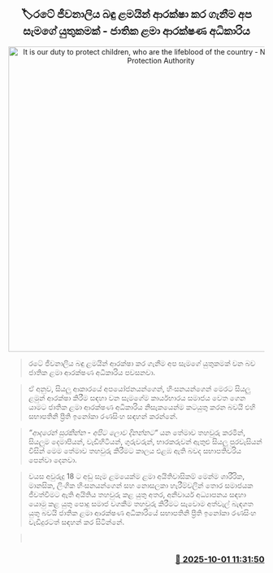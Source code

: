 <p align='center'><b><h2 align='center' title='It is our duty to protect children, who are the lifeblood of the country - National Child Protection Authority'>🏷රටේ ජීවනාලිය බඳු ළමයින් ආරක්ෂා කර ගැනීම අප සැමගේ යුතුකමක් - ජාතික ළමා ආරක්ෂණ අධිකාරිය</h2></b></p>
<p align='center'><img src='https://helakuru.sgp1.cdn.digitaloceanspaces.com/esana/images/lib/national-child-protection-authority-archived.jpg' width='600' alt='It is our duty to protect children, who are the lifeblood of the country - National Child Protection Authority'></p>

> රටේ ජීවනාලිය බඳු ළමයින් ආරක්ෂා කර ගැනීම අප සැමගේ යුතුකමක් වන බව ජාතික ළමා ආරක්ෂණ අධිකාරිය පවසනවා.

> ඒ අනුව, සියලු ආකාරයේ අපයෝජනයන්ගෙන්, හිංසනයන්ගෙන් මෙරට සියලු ළමුන් ආරක්ෂා කිරීම සඳහා වන සැමගේම කාර්යභාරය සමාජය වෙත ගෙන යාමට ජාතික ළමා ආරක්ෂණ අධිකාරිය නිසැකයෙන්ම කටයුතු කරන බවයි එහි සභාපතිනි ප්‍රීති ඉනෝකා රණසිංහ සඳහන් කරන්නේ.

> <em>“ආදරෙන් සුරකින්න - අපිට ලොව දිනන්නට“ </em>යන තේමාව තහවුරු කරමින්, සියලුම දෙමාපියන්, වැඩිහිටියන්, ගුරුවරුන්, භාරකරුවන් ඇතුළු සියලු පුරවැසියන් විසින් මෙම තේමාව තහවුරු කිරීමට කාලය එළඹ ඇති බවද සභාපතිවරිය පෙන්වා දෙනවා.

> වයස අවුරුදු 18 ට අඩු සෑම ළමයෙක්ම ළමා අයිතිවාසිකම් මෙන්ම ශාරීරික, මානසික, ලිංගික හිංසනයන්ගෙන් සහ නොසලකා හැරීම්වලින් තොර සමාජයක ජීවත්වීමට ඇති අයිතිය තහවුරු කළ යුතු අතර, අනිවාර්ය අධ්‍යාපනය සඳහා යොමු කළ යුතු පොදු සමාජ වගකීම තහවුරු කිරීමට සැවොම අත්වැල් බැඳගත යුතු බවයි ජාතික ළමා ආරක්ෂණ අධිකාරියේ සභාපතිනි ප්‍රීති ඉනෝකා රණසිංහ වැඩිදුරටත් සඳහන් කර සිටින්නේ.

>  



<h3 align='right'><a href='https://www.helakuru.lk/esana/p/114138/'>📅 2025-10-01 11:31:50</a></h3>
